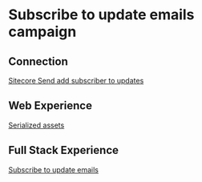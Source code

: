 # Subscribe to update emails campaign

## Connection

[Sitecore Send add subscriber to updates](../connections/Sitecore-Send-add-subscriber-to-updates/README.md)

## Web Experience

[Serialized assets](/demo/experience/personalize/experiences/web/Subscribe%20to%20update%20emails%20campaign)

## Full Stack Experience

[Subscribe to update emails](../experiences/fullStack/Subscribe-to-update-emails/README.md)
